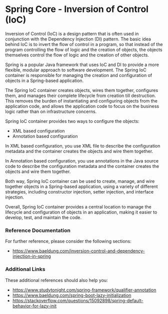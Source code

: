 # Spring Core - Inversion of Control (IoC)

Inversion of Control (IoC) is a design pattern that is often used in conjunction with the Dependency Injection (DI) pattern. The basic idea behind IoC is to invert the flow of control in a program, so that instead of the program controlling the flow of logic and the creation of objects, the objects themselves control the flow of logic and the creation of other objects.

Spring is a popular Java framework that uses IoC and DI to provide a more flexible, modular approach to software development. The Spring IoC container is responsible for managing the creation and configuration of objects in a Spring-based application.

The Spring IoC container creates objects, wires them together, configures them, and manages their complete lifecycle from creation till destruction. This removes the burden of instantiating and configuring objects from the application code, and allows the application code to focus on the business logic rather than on infrastructure concerns.

Spring IoC container provides two ways to configure the objects:

- XML based configuration
- Annotation based configuration

In XML based configuration, you use XML file to describe the configuration metadata and the container creates the objects and wire them together.

In Annotation based configuration, you use annotations in the Java source code to describe the configuration metadata and the container creates the objects and wire them together.

Both way, Spring IoC container can be used to create, manage, and wire together objects in a Spring-based application, using a variety of different strategies, including constructor injection, setter injection, and interface injection.

Overall, Spring IoC container provides a central location to manage the lifecycle and configuration of objects in an application, making it easier to develop, test, and maintain the code.

### Reference Documentation
For further reference, please consider the following sections:
- https://www.baeldung.com/inversion-control-and-dependency-injection-in-spring


### Additional Links
These additional references should also help you:
- https://www.studytonight.com/spring-framework/qualifier-annotation
- https://www.baeldung.com/spring-boot-lazy-initialization
- https://stackoverflow.com/questions/15092898/spring-default-behavior-for-lazy-init